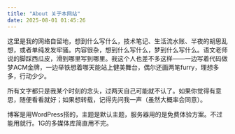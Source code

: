```yaml
---
title: "About 关于本网站"
date: 2025-08-01 01:45:26
---
```


这里是我的网络自留地，想到什么写什么，技术笔记、生活流水账、半夜的胡思乱想，或者单纯发发牢骚。内容很杂，想到什么写什么，梦到什么写什么。语文老师说的脚踩西瓜皮，滑到哪里写到哪里。我这个人也差不多这样——一边写着代码做梦ACM金牌，一边举铁想着哪天能站上健美舞台，偶尔还画两笔furry，理想多多，行动少少。

所有文字都只是我某个时刻的念头，过两天自己可能就不认了。如果你觉得有意思，随便看看就好；如果想转载，记得先问我一声（虽然大概率会同意）。

博客是用WordPress搭的，主题是默认主题，服务器用的是免费体验方案。不过能用就行。1G的多媒体库简直用不完。